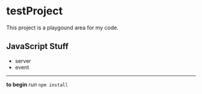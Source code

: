 # testProject
This project is a playgound area for my code.

## JavaScript Stuff
* server
* event

---
**to begin** *run*
`npm install`